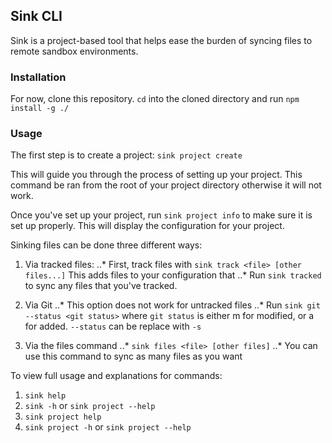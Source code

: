 ## Sink CLI

Sink is a project-based tool that helps ease the burden of syncing files to remote sandbox environments.

### Installation

For now, clone this repository. `cd` into the cloned directory and run
`npm install -g ./`

### Usage

The first step is to create a project:
`sink project create`

This will guide you through the process of setting up your project. This command be ran from the root of your project directory otherwise it will not work.


Once you've set up your project, run `sink project info` to make sure it is set up properly. This will display the configuration for your project.

Sinking files can be done three different ways:

1. Via tracked files:
..* First, track files with `sink track <file> [other files...]` This adds files to your configuration that
..* Run `sink tracked` to sync any files that you've tracked.

2. Via Git
..* This option does not work for untracked files
..* Run `sink git --status <git status>` where `git status` is either m for modified, or a for added. `--status` can be replace with `-s`

3. Via the files command
..* `sink files <file> [other files]` 
..* You can use this command to sync as many files as you want


To view full usage and explanations for commands:

1. `sink help`
2. `sink -h` or `sink project --help`
3. `sink project help`
4. `sink project -h` or `sink project --help`

